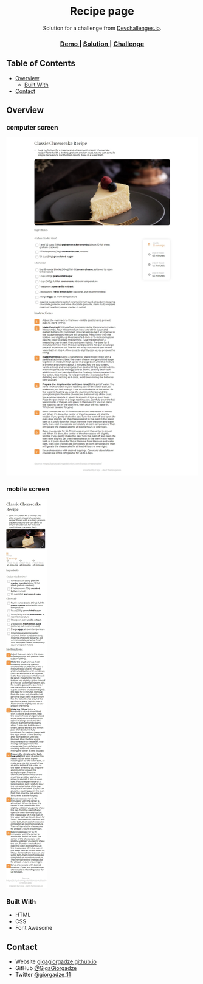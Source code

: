 <!-- Please update value in the {}  -->

<h1 align="center">Recipe page</h1>

<div align="center">
   Solution for a challenge from  <a href="http://devchallenges.io" target="_blank">Devchallenges.io</a>.
</div>

<div align="center">
  <h3>
    <a href="https://gigagiorgadze.github.io/recipe-page-master/">
      Demo
    </a>
    <span> | </span>
    <a href="https://devchallenges.io/solutions/dAPAO2PKz2KdZR0bPp1M">
      Solution
    </a>
    <span> | </span>
    <a href="https://devchallenges.io/challenges/OEKdUZ6xs0h99C38XVht">
      Challenge
    </a>
  </h3>
</div>

<!-- TABLE OF CONTENTS -->

## Table of Contents

- [Overview](#overview)
  - [Built With](#built-with)
- [Contact](#contact)

<!-- OVERVIEW -->

## Overview
### computer screen
![](./img/ss.jpeg)
### mobile screen
![](./img/Mss.jpeg)

### Built With

- HTML
- CSS
- Font Awesome


## Contact

- Website [gigagiorgadze.github.io](https://gigagiorgadze.github.io/personal-portfolio/)
- GitHub [@GigaGiorgadze](https://github.com/GigaGiorgadze)
- Twitter [@giorgadze_11](https://twitter.com/giorgaeze_11)

